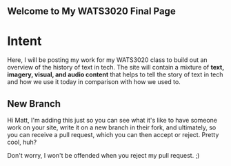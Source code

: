 ## Welcome to My WATS3020 Final Page

# Intent
Here, I will be posting my work for my WATS3020 class to build out an overview of the history of text in tech. The site will contain a mixture of **text, imagery, visual, and audio content** that helps to tell the story of text in tech and how we use it today in comparison with how we used to.

## New Branch

Hi Matt, I'm adding this just so you can see what it's like to have someone work on your site, write it on a new branch in their fork, and ultimately, so you can receive a pull request, which you can then accept or reject. Pretty cool, huh? 

Don't worry, I won't be offended when you reject my pull request. ;) 
